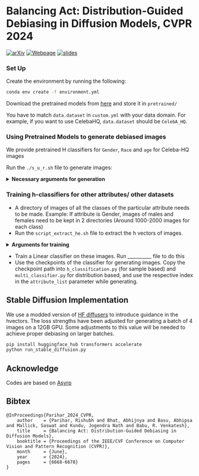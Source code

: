 # Balancing Act: Distribution-Guided Debiasing in Diffusion Models, CVPR 2024 

[![arXiv](https://img.shields.io/badge/arxiv-2309.05569-red)](https://arxiv.org/abs/2402.18206)
[![Webpage](https://img.shields.io/badge/Webpage-green)](https://ab-34.github.io/balancing_act/)
[![slides](https://img.shields.io/badge/Slides-orange)](https://docs.google.com/presentation/d/1mQOl3KH9ddcouBA11-VarATyyhAiGl8nK94ot0aQe14/edit?usp=sharing)

### Set Up 
Create the environment by running the following:
```bash
conda env create -f environment.yml
```
Download the pretrained models from [here](https://1drv.ms/u/s!AkQjJhxDm0Fyhqp_4gkYjwVRBe8V_w?e=Et3ITH) and store it in `pretrained/`

You have to match `data.dataset` in `custom.yml` with your data domain. For example, if you want to use CelebaHQ, `data.dataset` should be `CelebA_HQ`. 

### Using Pretrained Models to generate debiased images
We provide pretrained H classifiers for  `Gender`, `Race` and `age` for Celeba-HQ images

Run the `./s_u_r.sh` file to generate images:

<details>
<summary><span style="font-weight: bold;">Necessary arguments for generation</span></summary>

- `exp`: Path that the images should be stored in.
- `edit_attr`: Attribute to edit. But not used for now. you can use `./utils/text_dic.py` to predefined source-target text pairs or define new pair. 
- `n_test_img` : How many images should be generated?
- `attribute_list` : Attribute to be balanced: [1,0,0,0 - Eyeglasses, 0,1,0,0 - Gender, 0,0,1,0 - Race] [For multi attributes, add 1's accordingly, ex: 1,1,0,0 = Eyeglasses+ Gender]
- `scale` : Guidance scale [Hyperparameter] Refer to __ section for scale of the attributes in the paper, if not present, needs to be tuned
- `just_precompute` : False

Vanilla Generation:
- `vanilla_generation` : True

Sample based Generation:
- `vanilla_generation` : False
- `sample` : True
- `bs_test` : 1
- `male` : 0/1 [Binary, for each class of the attribute. Example: for gender, 0->Female, 1->Male]

Distribution based Generation:
- `vanilla_generation` : False
- `sample` : False
- `bs_test` : 100 (if any other, scale needs to be tuned accordingly) (higher the batch size, better is the guidance)
- `male` : Fraction of each class. example: for gender, 0.5 = 50% Male, 50% Female generations
</details>

### Training h-classifiers for other attributes/ other datasets
- A directory of images of all the classes of the particular attribute needs to be made. Example: If attribute is Gender, images of males and females need to be kept in 2 directories (Around 1000-2000 images for each class)
- Run the  `script_extract_he.sh` file to extract the h vectors of images.

<details>
<summary><span style="font-weight: bold;">Arguments for training</span></summary>

- `just_precompute`: True
- `test_path_one` : Path containing the images whose h-vectors should be generated.
- `savepath` : Path where the h vectors need to be saved.
</details>

- Train a Linear classifier on these images. Run __________ file to do this
- Use the checkpoints of the classifier for generating images. Copy the checkpoint path into `h_classification.py` (for sample based) and `multi_classifier.py` for distribution based, and use the respective index in the  `attribute_list` parameter while generating.


## Stable Diffusion Implementation
We use a modded version of [HF diffusers](https://github.com/huggingface/diffusers) to introduce guidance in the hvectors. The loss strengths have been adjusted for generating a batch of 4 images on a 12GB GPU. Some adjustments to this value will be needed to achieve proper debiasing on larger batches.

```bash
pip install huggingface_hub transformers accelerate
python run_stable_diffusion.py
```

## Acknowledge
Codes are based on [Asyrp](https://github.com/kwonminki/Asyrp_official)


## Bibtex
```
@InProceedings{Parihar_2024_CVPR,
    author    = {Parihar, Rishubh and Bhat, Abhijnya and Basu, Abhipsa and Mallick, Saswat and Kundu, Jogendra Nath and Babu, R. Venkatesh},
    title     = {Balancing Act: Distribution-Guided Debiasing in Diffusion Models},
    booktitle = {Proceedings of the IEEE/CVF Conference on Computer Vision and Pattern Recognition (CVPR)},
    month     = {June},
    year      = {2024},
    pages     = {6668-6678}
}
```
